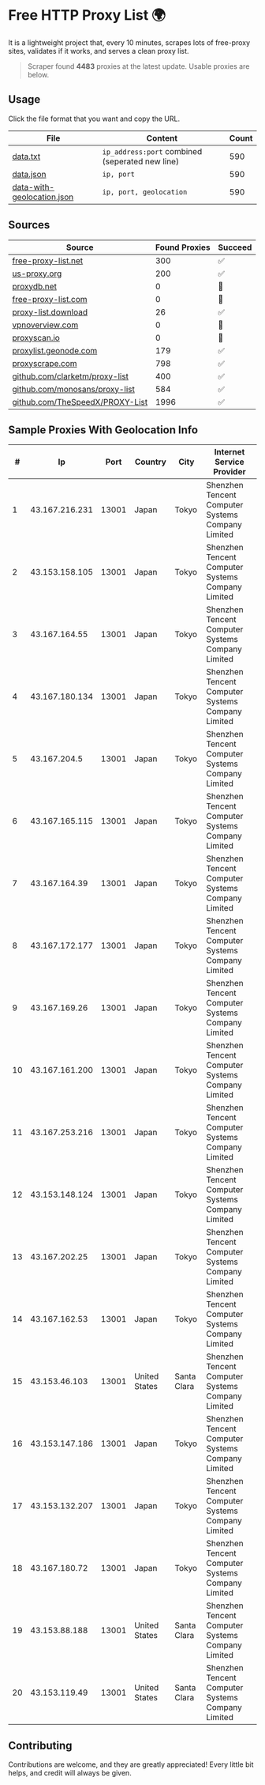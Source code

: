 
# Free HTTP Proxy List 🌍

It is a lightweight project that, every 10 minutes, scrapes lots of free-proxy sites, validates if it works, and serves a clean proxy list.


> Scraper found **4483** proxies at the latest update. Usable proxies are below.

## Usage

Click the file format that you want and copy the URL.


|File|Content|Count|
|----|-------|-----|
|[data.txt](https://raw.githubusercontent.com/themiralay/Proxy-List-World/master/data.txt)|`ip_address:port` combined (seperated new line)|590|
|[data.json](https://raw.githubusercontent.com/themiralay/Proxy-List-World/master/data.json)|`ip, port`|590|
|[data-with-geolocation.json](https://raw.githubusercontent.com/themiralay/Proxy-List-World/master/data-with-geolocation.json)|`ip, port, geolocation`|590|

## Sources

|Source|Found Proxies|Succeed|
|------|-------------|-------|
|[free-proxy-list.net](https://free-proxy-list.net)|300|✅|
|[us-proxy.org](https://www.us-proxy.org)|200|✅|
|[proxydb.net](http://proxydb.net)|0|🚫|
|[free-proxy-list.com](https://free-proxy-list.com/?page=&port=&type%5B%5D=http&type%5B%5D=https&up_time=0&search=Search)|0|🚫|
|[proxy-list.download](https://www.proxy-list.download/HTTP)|26|✅|
|[vpnoverview.com](https://vpnoverview.com/privacy/anonymous-browsing/free-proxy-servers)|0|🚫|
|[proxyscan.io](https://www.proxyscan.io)|0|🚫|
|[proxylist.geonode.com](https://proxylist.geonode.com/api/proxy-list?limit=300&page=1&sort_by=lastChecked&sort_type=desc&protocols=http,https)|179|✅|
|[proxyscrape.com](https://api.proxyscrape.com/v2/?request=displayproxies&protocol=http&timeout=10000&country=all&ssl=all&anonymity=all)|798|✅|
|[github.com/clarketm/proxy-list](https://raw.githubusercontent.com/clarketm/proxy-list/master/proxy-list-raw.txt)|400|✅|
|[github.com/monosans/proxy-list](https://raw.githubusercontent.com/monosans/proxy-list/main/proxies/http.txt)|584|✅|
|[github.com/TheSpeedX/PROXY-List](https://raw.githubusercontent.com/TheSpeedX/PROXY-List/master/http.txt)|1996|✅|


## Sample Proxies With Geolocation Info

|#|Ip|Port|Country|City|Internet Service Provider|
|-|--|----|-------|----|-------------------------|
|1|43.167.216.231|13001|Japan|Tokyo|Shenzhen Tencent Computer Systems Company Limited|
|2|43.153.158.105|13001|Japan|Tokyo|Shenzhen Tencent Computer Systems Company Limited|
|3|43.167.164.55|13001|Japan|Tokyo|Shenzhen Tencent Computer Systems Company Limited|
|4|43.167.180.134|13001|Japan|Tokyo|Shenzhen Tencent Computer Systems Company Limited|
|5|43.167.204.5|13001|Japan|Tokyo|Shenzhen Tencent Computer Systems Company Limited|
|6|43.167.165.115|13001|Japan|Tokyo|Shenzhen Tencent Computer Systems Company Limited|
|7|43.167.164.39|13001|Japan|Tokyo|Shenzhen Tencent Computer Systems Company Limited|
|8|43.167.172.177|13001|Japan|Tokyo|Shenzhen Tencent Computer Systems Company Limited|
|9|43.167.169.26|13001|Japan|Tokyo|Shenzhen Tencent Computer Systems Company Limited|
|10|43.167.161.200|13001|Japan|Tokyo|Shenzhen Tencent Computer Systems Company Limited|
|11|43.167.253.216|13001|Japan|Tokyo|Shenzhen Tencent Computer Systems Company Limited|
|12|43.153.148.124|13001|Japan|Tokyo|Shenzhen Tencent Computer Systems Company Limited|
|13|43.167.202.25|13001|Japan|Tokyo|Shenzhen Tencent Computer Systems Company Limited|
|14|43.167.162.53|13001|Japan|Tokyo|Shenzhen Tencent Computer Systems Company Limited|
|15|43.153.46.103|13001|United States|Santa Clara|Shenzhen Tencent Computer Systems Company Limited|
|16|43.153.147.186|13001|Japan|Tokyo|Shenzhen Tencent Computer Systems Company Limited|
|17|43.153.132.207|13001|Japan|Tokyo|Shenzhen Tencent Computer Systems Company Limited|
|18|43.167.180.72|13001|Japan|Tokyo|Shenzhen Tencent Computer Systems Company Limited|
|19|43.153.88.188|13001|United States|Santa Clara|Shenzhen Tencent Computer Systems Company Limited|
|20|43.153.119.49|13001|United States|Santa Clara|Shenzhen Tencent Computer Systems Company Limited|



## Contributing

Contributions are welcome, and they are greatly appreciated! Every
little bit helps, and credit will always be given.


